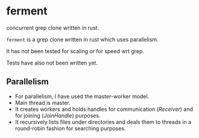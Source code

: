 # ferment

concurrent grep clone written in rust.

`ferment` is a grep clone written in rust which uses parallelism.

It has not been tested for scaling or for speed wrt grep.

Tests have also not been written yet.

## Parallelism
+ For parallelism, I have used the master-worker model.
+ Main thread is master.
+ It creates workers and holds handles for communication (*Receiver*) and for joining (*JoinHandle*) purposes.
+ It recursively lists files under directories and deals them to threads in a round-robin fashion for searching purposes.
